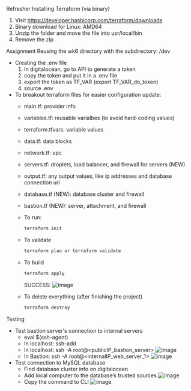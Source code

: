 Refresher
Installing Terraform (via binary)
1. Visit https://developer.hashicorp.com/terraform/downloads
2. Binary download for Linux: AMD64 
3. Unzip the folder and move the file into usr/local/bin
4. Remove the zip
  
Assignment
Reusing the wk6 directory with the subdirectory: /dev
- Creating the .env file
  1. In digitalocean, go to API to generate a token
  2. copy the token and put it in a .env file
  3. export the token as TF_VAR (export TF_VAR_do_token)
  4. source .env
- To breakout terraform files for easier configuration update: 
  - main.tf: provider info
  - variables.tf: reusable varialbes (to avoid hard-coding values)
  - terraform.tfvars: variable values
  - data.tf: data blocks
  - network.tf: vpc
  - servers.tf: droplets, load balancer, and firewall for servers (NEW)
  - output.tf: any output values, like ip addresses and database connection uri
  - database.tf (NEW): database cluster and firewall
  - bastion.tf (NEW): server, attachment, and firewall
   
  - To run: 
    ```bash
    terraform init
    ```
  - To validate
    ```bash
    terraform plan or terraform validate
    ``` 
  - To build
    ```bash
    terraform apply
    ``` 
    SUCCESS:
    ![image](https://user-images.githubusercontent.com/71790092/202872253-64b3d904-6521-43cb-a126-4bfb8128bc50.png)
  - To delete everything (after finishing the project)
    ```bash
    terraform destroy
    ``` 
Testing
- Test bastion server's connection to internal servers
  - eval $(ssh-agent)
  - In localhost: ssh-add <path to private key>
  - In localhost: ssh -A root@<publicIP_bastion_server>
  ![image](https://user-images.githubusercontent.com/71790092/202872342-b932c0d3-a9d0-4bb7-922c-f262d9bd5880.png)
  - In Bastion: ssh -A root@<internalIP_web_server_1>
  ![image](https://user-images.githubusercontent.com/71790092/202872363-eebf407d-b961-4837-97d7-24c36d9e9fb5.png)
- Test connection to MySQL database
  - Find database cluster info on digitalocean
  - Add local computer to the database’s trusted sources
  ![image](https://user-images.githubusercontent.com/71790092/202872374-39fb4c7a-4741-444a-b68c-958752764579.png)
  - Copy the command to CLI
  ![image](https://user-images.githubusercontent.com/71790092/202873349-93aa82a6-e432-4bcc-aede-37591209a623.png)

  
  

